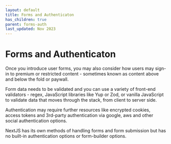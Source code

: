 ```yaml
---
layout: default
title: Forms and Authenticaton 
has_children: true
parent: forms-auth
last_updated: Nov 2023
---
```


# Forms and Authenticaton 

Once you introduce user forms, you may also consider how users may sign-in to premium or restricted content - sometimes known as content above and below the fold or paywall.

Form data needs to be validated and you can use a variety of front-end validators - regex, JavaScript libraries like Yup or Zod, or vanilla JavaScript to validate data that moves through the stack, from client to server side.

Authentication may require further resources like encrypted cookies, access tokens and 3rd-party authentication via google, aws and other social authentication options.

NextJS has its own methods of handling forms and form submission but has no built-in authentication options or form-builder options.